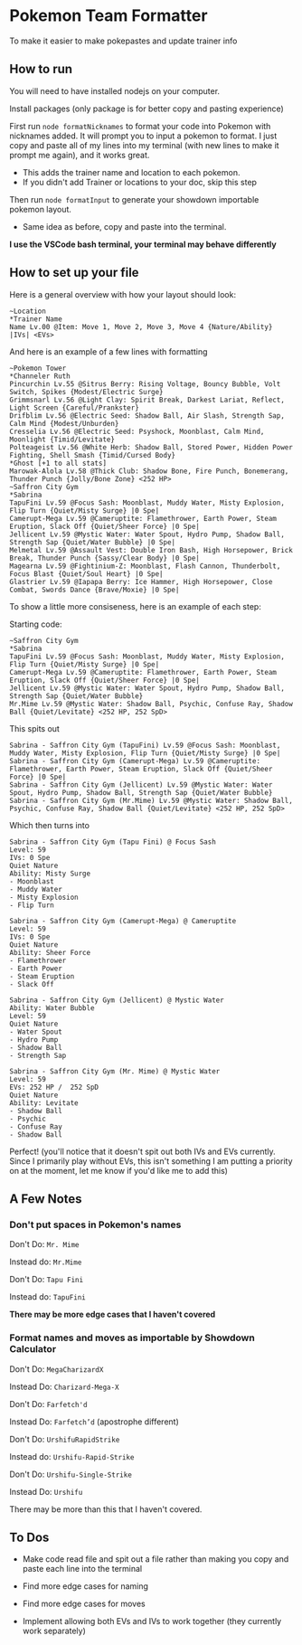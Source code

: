 # Pokemon Team Formatter

To make it easier to make pokepastes and update trainer info

## How to run

You will need to have installed nodejs on your computer.

Install packages (only package is for better copy and pasting experience)

First run `node formatNicknames` to format your code into Pokemon with nicknames added. It will prompt you to input a pokemon to format. I just copy and paste all of my lines into my terminal (with new lines to make it prompt me again), and it works great.

- This adds the trainer name and location to each pokemon.
- If you didn't add Trainer or locations to your doc, skip this step

Then run `node formatInput` to generate your showdown importable pokemon layout.

- Same idea as before, copy and paste into the terminal.

**I use the VSCode bash terminal, your terminal may behave differently**

## How to set up your file

Here is a general overview with how your layout should look:

```
~Location
*Trainer Name
Name Lv.00 @Item: Move 1, Move 2, Move 3, Move 4 {Nature/Ability} |IVs| <EVs>
```

And here is an example of a few lines with formatting

```
~Pokemon Tower
*Channeler Ruth
Pincurchin Lv.55 @Sitrus Berry: Rising Voltage, Bouncy Bubble, Volt Switch, Spikes {Modest/Electric Surge}
Grimmsnarl Lv.56 @Light Clay: Spirit Break, Darkest Lariat, Reflect, Light Screen {Careful/Prankster}
Drifblim Lv.56 @Electric Seed: Shadow Ball, Air Slash, Strength Sap, Calm Mind {Modest/Unburden}
Cresselia Lv.56 @Electric Seed: Psyshock, Moonblast, Calm Mind, Moonlight {Timid/Levitate}
Polteageist Lv.56 @White Herb: Shadow Ball, Stored Power, Hidden Power Fighting, Shell Smash {Timid/Cursed Body}
*Ghost [+1 to all stats]
Marowak-Alola Lv.58 @Thick Club: Shadow Bone, Fire Punch, Bonemerang, Thunder Punch {Jolly/Bone Zone} <252 HP>
~Saffron City Gym
*Sabrina
TapuFini Lv.59 @Focus Sash: Moonblast, Muddy Water, Misty Explosion, Flip Turn {Quiet/Misty Surge} |0 Spe|
Camerupt-Mega Lv.59 @Cameruptite: Flamethrower, Earth Power, Steam Eruption, Slack Off {Quiet/Sheer Force} |0 Spe|
Jellicent Lv.59 @Mystic Water: Water Spout, Hydro Pump, Shadow Ball, Strength Sap {Quiet/Water Bubble} |0 Spe|
Melmetal Lv.59 @Assault Vest: Double Iron Bash, High Horsepower, Brick Break, Thunder Punch {Sassy/Clear Body} |0 Spe|
Magearna Lv.59 @Fightinium-Z: Moonblast, Flash Cannon, Thunderbolt, Focus Blast {Quiet/Soul Heart} |0 Spe|
Glastrier Lv.59 @Iapapa Berry: Ice Hammer, High Horsepower, Close Combat, Swords Dance {Brave/Moxie} |0 Spe|
```

To show a little more consiseness, here is an example of each step:

Starting code:

```
~Saffron City Gym
*Sabrina
TapuFini Lv.59 @Focus Sash: Moonblast, Muddy Water, Misty Explosion, Flip Turn {Quiet/Misty Surge} |0 Spe|
Camerupt-Mega Lv.59 @Cameruptite: Flamethrower, Earth Power, Steam Eruption, Slack Off {Quiet/Sheer Force} |0 Spe|
Jellicent Lv.59 @Mystic Water: Water Spout, Hydro Pump, Shadow Ball, Strength Sap {Quiet/Water Bubble}
Mr.Mime Lv.59 @Mystic Water: Shadow Ball, Psychic, Confuse Ray, Shadow Ball {Quiet/Levitate} <252 HP, 252 SpD>
```

This spits out

```
Sabrina - Saffron City Gym (TapuFini) Lv.59 @Focus Sash: Moonblast, Muddy Water, Misty Explosion, Flip Turn {Quiet/Misty Surge} |0 Spe|
Sabrina - Saffron City Gym (Camerupt-Mega) Lv.59 @Cameruptite: Flamethrower, Earth Power, Steam Eruption, Slack Off {Quiet/Sheer Force} |0 Spe|
Sabrina - Saffron City Gym (Jellicent) Lv.59 @Mystic Water: Water Spout, Hydro Pump, Shadow Ball, Strength Sap {Quiet/Water Bubble}
Sabrina - Saffron City Gym (Mr.Mime) Lv.59 @Mystic Water: Shadow Ball, Psychic, Confuse Ray, Shadow Ball {Quiet/Levitate} <252 HP, 252 SpD>
```

Which then turns into

```
Sabrina - Saffron City Gym (Tapu Fini) @ Focus Sash
Level: 59
IVs: 0 Spe
Quiet Nature
Ability: Misty Surge
- Moonblast
- Muddy Water
- Misty Explosion
- Flip Turn

Sabrina - Saffron City Gym (Camerupt-Mega) @ Cameruptite
Level: 59
IVs: 0 Spe
Quiet Nature
Ability: Sheer Force
- Flamethrower
- Earth Power
- Steam Eruption
- Slack Off

Sabrina - Saffron City Gym (Jellicent) @ Mystic Water
Ability: Water Bubble
Level: 59
Quiet Nature
- Water Spout
- Hydro Pump
- Shadow Ball
- Strength Sap

Sabrina - Saffron City Gym (Mr. Mime) @ Mystic Water
Level: 59
EVs: 252 HP /  252 SpD
Quiet Nature
Ability: Levitate
- Shadow Ball
- Psychic
- Confuse Ray
- Shadow Ball
```

Perfect! (you'll notice that it doesn't spit out both IVs and EVs currently. Since I primarily play without EVs, this isn't something I am putting a priority on at the moment, let me know if you'd like me to add this)

## A Few Notes

### Don't put spaces in Pokemon's names

Don't Do: `Mr. Mime`

Instead do: `Mr.Mime`

Don't Do: `Tapu Fini`

Instead do: `TapuFini`

**There may be more edge cases that I haven't covered**

### Format names and moves as importable by Showdown Calculator

Don't Do: `MegaCharizardX`

Instead Do: `Charizard-Mega-X`

Don't Do: `Farfetch'd`

Instead Do: `Farfetch’d` (apostrophe different)

Don't Do: `UrshifuRapidStrike`

Instead do: `Urshifu-Rapid-Strike`

Don't Do: `Urshifu-Single-Strike`

Instead Do: `Urshifu`

There may be more than this that I haven't covered.

## To Dos

- Make code read file and spit out a file rather than making you copy and paste each line into the terminal

- Find more edge cases for naming

- Find more edge cases for moves

- Implement allowing both EVs and IVs to work together (they currently work separately)
